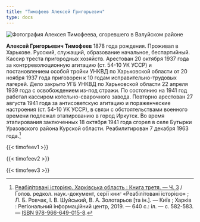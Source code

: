 ```yaml
---
title: "Тимофеев Алексей Григорьевич"
type: docs
---
```


![Фотография Алексея Тимофеева, сгоревшего в Валуйском районе](/static/img/butyrki/timofeev.png "Фотография Алексея Григорьевича Тимофеева из следственного дела")

**Алексей Григорьевич Тимофеев** 1878 года рождения. Проживал в Харькове. Русский, служащий, образование начальное, беспартийный. Кассир треста пригородных хозяйств. Арестован 20 октября 1937 года за контрреволюционную агитацию (ст. 54-10 УК УССР) и постановлением особой тройки УНКВД по Харьковской области от 20 ноября 1937 года приговорен к 10 годам исправительно-трудовых лагерей. Дело закрыто УГБ УНКВД по Харьковской области 22 апреля 1939 года с освобождением из-под стражи. По состоянию на 1941 год работал кассиром котельно-сварочного завода. Повторно арестован 27 августа 1941 года за антисоветскую агитацию и пораженческие настроения (ст. 54-10 УК УССР), в связи с обстоятельствами военного времени подлежал этапированию в город Иркутск. Во время этапирования заключенных 18 октября 1941 года сгорел в селе Бутырки Уразовского района Курской области. Реабилитирован 7 декабря 1963 года.[^1]

{{< timofeev1 >}}

{{< timofeev2 >}}

{{< timofeev3 >}}

[^1]: [Реабілітовані історією. Харківська область : Книга третя. — Ч. З](https://www.dropbox.com/s/pljwch5l5giqm8k/Kharkiv_3_3.pdf?dl=0) / Голов. редкол. наук.-документ, серії книг «Реабілітовані історією» ; Л. Б. Ровчак, І. В. Шуйський, В. А. Золотарьов [та ін.]. — Київ ; Харків : Регіональний інформаційний центр, 2019. — 640 с.: іл. — с. 582-583. — [ISBN 978-966-649-015-8](https://www.worldcat.org/search?q=isbn:9789666490158).
